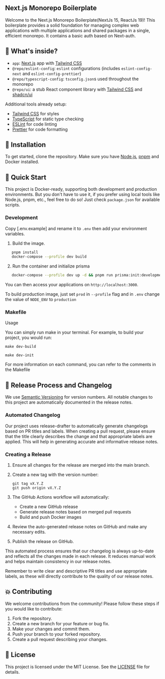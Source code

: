 ## Next.js Monorepo Boilerplate

Welcome to the Next.js Monorepo Boilerplate(NextJs 15, ReactJs 19)! This boilerplate provides a solid foundation for managing complex web applications with multiple applications and shared packages in a single, efficient monorepo. It contains a basic auth based on Next-auth.

## 🚀 What's inside?

- `app`: [Next.js](https://nextjs.org/) app with [Tailwind CSS](https://tailwindcss.com/)
- `@repo/eslint-config`: `eslint` configurations (includes `eslint-config-next` and `eslint-config-prettier`)
- `@repo/typescript-config`: `tsconfig.json`s used throughout the monorepo
- `@repo/ui`:  a stub React component library with [Tailwind CSS](https://tailwindcss.com/) and [shadcn/ui](https://ui.shadcn.com//)

Additional tools already setup:

- [Tailwind CSS](https://tailwindcss.com/) for styles
- [TypeScript](https://www.typescriptlang.org/) for static type checking
- [ESLint](https://eslint.org/) for code linting
- [Prettier](https://prettier.io) for code formatting


## 🤖 Installation

To get started, clone the repository. Make sure you have [Node.js](https://nodejs.org/), [pnpm](https://pnpm.js.org/) and Docker installed.

## 🤸 Quick Start

This project is Docker-ready, supporting both development and production environments. But you don't have to use it, if you prefer using local tools like Node.js, pnpm, etc., feel free to do so! Just check `package.json` for available scripts.

### Development

Copy [.env.example] and rename it to `.env` then add your environment variables.


1. Build the image.

```bash
   pnpm install
   docker-compose --profile dev build
```

2. Run the container and initialize prisma

```bash
   docker-compose --profile dev up -d && pnpm run prisma:init:development
```

You can then access your applications on `http://localhost:3000`.

To build production image, just set `prod` in  `--profile` flag and in `.env` change the value of `NODE_ENV` to `production`


### Makefile

Usage

You can simply run make <command> in your terminal. For example, to build your project, you would run:

`make dev-build`

`make dev-init`

For more information on each command, you can refer to the comments in the Makefile

## 🔋 Release Process and Changelog

We use [Semantic Versioning](https://semver.org/) for version numbers. All notable changes to this project are automatically documented in the release notes.

### Automated Changelog

Our project uses release-drafter to automatically generate changelogs based on PR titles and labels. When creating a pull request, please ensure that the title clearly describes the change and that appropriate labels are applied. This will help in generating accurate and informative release notes.

### Creating a Release

1. Ensure all changes for the release are merged into the main branch.

2. Create a new tag with the version number:
   ```
   git tag vX.Y.Z
   git push origin vX.Y.Z
   ```

3. The GitHub Actions workflow will automatically:
   - Create a new GitHub release
   - Generate release notes based on merged pull requests
   - Build and push Docker images

4. Review the auto-generated release notes on GitHub and make any necessary edits.

5. Publish the release on GitHub.

This automated process ensures that our changelog is always up-to-date and reflects all the changes made in each release. It reduces manual work and helps maintain consistency in our release notes.

Remember to write clear and descriptive PR titles and use appropriate labels, as these will directly contribute to the quality of our release notes.

## 💥 Contributing

We welcome contributions from the community! Please follow these steps if you would like to contribute:
1. Fork the repository.
2. Create a new branch for your feature or bug fix.
3. Make your changes and commit them.
4. Push your branch to your forked repository.
5. Create a pull request describing your changes.

## 🧰 License

This project is licensed under the MIT License. See the [LICENSE](LICENSE) file for details.
